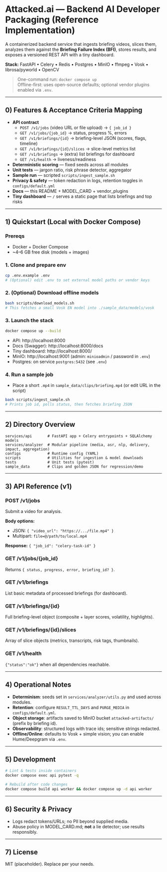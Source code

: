 # Attacked.ai — Backend AI Developer Packaging (Reference Implementation)

A containerized backend service that ingests briefing videos, slices them, analyzes them against the **Briefing Failure Index (BFI)**, stores results, and exposes a versioned REST API with a tiny dashboard.

**Stack:** FastAPI • Celery • Redis • Postgres • MinIO • ffmpeg • Vosk • librosa/pyworld • OpenCV

> One-command run: `docker compose up`  
> Offline-first: uses open-source defaults; optional vendor plugins enabled via `.env`.

---

## 0) Features & Acceptance Criteria Mapping

- **API contract**
  - `POST /v1/jobs` (video URL or file upload) → `{ job_id }`
  - `GET /v1/jobs/{job_id}` → status, progress %, errors
  - `GET /v1/briefings/{id}` → briefing-level JSON (scores, flags, timeline)
  - `GET /v1/briefings/{id}/slices` → slice-level metrics list
  - `GET /v1/briefings` → (extra) list briefings for dashboard
  - `GET /v1/health` → liveness/readiness
- **Deterministic scoring** — fixed seeds across all modules
- **Unit tests** — jargon ratio, risk phrase detector, aggregator
- **Sample run** — scripted `scripts/ingest_sample.sh`
- **Privacy & safety** — token redaction in logs, retention toggles in `configs/default.yml`
- **Docs** — this README + MODEL_CARD + vendor_plugins
- **Tiny dashboard** — `/` serves a static page that lists briefings and top risks

---

## 1) Quickstart (Local with Docker Compose)

### Prereqs
- Docker + Docker Compose
- ~4–6 GB free disk (models + images)

### 1. Clone and prepare env
```bash
cp .env.example .env
# (Optional) edit .env to set external model paths or vendor keys
```

### 2. (Optional) Download offline models
```bash
bash scripts/download_models.sh
# This fetches a small Vosk EN model into ./sample_data/models/vosk
```

### 3. Launch the stack
```bash
docker compose up --build
```
- API: http://localhost:8000
- Docs (Swagger): http://localhost:8000/docs
- Tiny dashboard: http://localhost:8000/
- MinIO: http://localhost:9001  (admin: `minioadmin` / password in `.env`)
- Postgres: on service `postgres:5432` (see `.env`)

### 4. Run a sample job
- Place a short `.mp4` in `sample_data/clips/briefing.mp4` (or edit URL in the script)
```bash
bash scripts/ingest_sample.sh
# Prints job id, polls status, then fetches briefing JSON
```

---

## 2) Directory Overview

```
services/api       # FastAPI app + Celery entrypoints + SQLAlchemy models
services/analyzer  # Modular pipeline (media, asr, nlp, delivery, impact, aggregation)
configs            # Runtime config (YAML)
scripts            # Utilities for ingestion & model downloads
tests              # Unit tests (pytest)
sample_data        # Clips and golden JSON for regression/demo
```

---

## 3) API Reference (v1)

### POST /v1/jobs
Submit a video for analysis.

**Body options:**
- JSON: `{ "video_url": "https://.../file.mp4" }`
- Multipart: `file=@/path/to/local.mp4`

**Response:** `{ "job_id": "celery-task-id" }`

### GET /v1/jobs/{job_id}
Returns `{ status, progress, error, briefing_id? }`.

### GET /v1/briefings
List basic metadata of processed briefings (for dashboard).

### GET /v1/briefings/{id}
Full briefing-level object (composite + layer scores, volatility, highlights).

### GET /v1/briefings/{id}/slices
Array of slice objects (metrics, transcripts, risk tags, thumbnails).

### GET /v1/health
`{"status":"ok"}` when all dependencies reachable.

---

## 4) Operational Notes

- **Determinism**: seeds set in `services/analyzer/utils.py` and used across modules.
- **Retention**: configure `RESULT_TTL_DAYS` and `PURGE_MEDIA` in `configs/default.yml`.
- **Object storage**: artifacts saved to MinIO bucket `attacked-artifacts/` (prefix by briefing id).
- **Observability**: structured logs with trace ids; sensitive strings redacted.
- **Offline/Online**: defaults to Vosk + simple vision; you can enable Hume/Deepgram via `.env`.

---

## 5) Development

```bash
# Lint & tests inside containers
docker compose exec api pytest -q

# Rebuild after code changes
docker compose build api worker && docker compose up -d api worker
```

---

## 6) Security & Privacy
- Logs redact tokens/URLs; no PII beyond supplied media.
- Abuse policy in MODEL_CARD.md; **not** a lie detector; use results responsibly.

---

## 7) License
MIT (placeholder). Replace per your needs.
